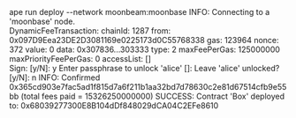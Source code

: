 <div id="termynal" data-termynal>
    <span data-ty="input"><span class="file-path"></span>ape run deploy --network moonbeam:moonbase</span>
    <span data-ty>INFO: Connecting to a 'moonbase' node.</span>
    <br>
    <span data-ty>DynamicFeeTransaction:</span>
    <span data-ty>  chainId: 1287</span>
    <span data-ty>  from: 0x097D9Eea23DE2D3081169e0225173d0C55768338</span>
    <span data-ty>  gas: 123964</span>
    <span data-ty>  nonce: 372</span>
    <span data-ty>  value: 0</span>
    <span data-ty>  data: 0x307836...303333</span>
    <span data-ty>  type: 2</span>
    <span data-ty>  maxFeePerGas: 125000000</span>
    <span data-ty>  maxPriorityFeePerGas: 0</span>
    <span data-ty>  accessList: []</span>
    <br>
    <span data-ty>Sign:  [y/N]: y</span>
    <span data-ty>Enter passphrase to unlock 'alice' []:</span>
    <span data-ty>Leave 'alice' unlocked? [y/N]: n</span>
    <span data-ty>INFO: Confirmed 0x365cd903e7fac5ad1f815d7a6f211b1aa32bd7d78630c2e81d67514cfb9e55bb (total fees paid = 15326250000000)</span>
    <span data-ty>SUCCESS: Contract 'Box' deployed to: 0x68039277300E8B104dDf848029dCA04C2EFe8610</span>
 </span>
</div>
